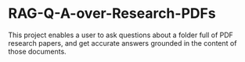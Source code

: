 # RAG-Q-A-over-Research-PDFs
This project enables a user to ask questions about a folder full of PDF research papers, and get accurate answers grounded in the content of those documents.
